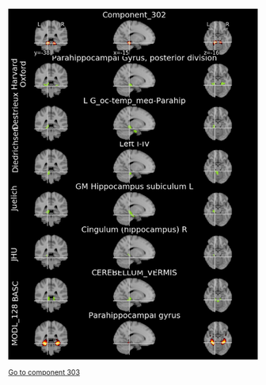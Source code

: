 


![302](preliminary/302.jpg "Component 302")

[Go to component 303](https://parietal-inria.github.io/MODL_atlas/1024/303 "Component 303")